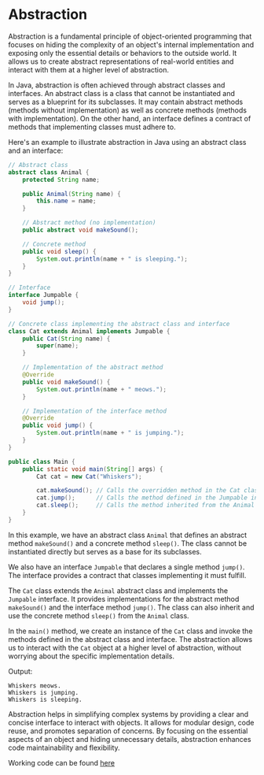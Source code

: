 # Abstraction

Abstraction is a fundamental principle of object-oriented programming that focuses on hiding the complexity of an object's internal implementation and exposing only the essential details or behaviors to the outside world. It allows us to create abstract representations of real-world entities and interact with them at a higher level of abstraction.

In Java, abstraction is often achieved through abstract classes and interfaces. An abstract class is a class that cannot be instantiated and serves as a blueprint for its subclasses. It may contain abstract methods (methods without implementation) as well as concrete methods (methods with implementation). On the other hand, an interface defines a contract of methods that implementing classes must adhere to.

Here's an example to illustrate abstraction in Java using an abstract class and an interface:

```java
// Abstract class
abstract class Animal {
    protected String name;

    public Animal(String name) {
        this.name = name;
    }

    // Abstract method (no implementation)
    public abstract void makeSound();

    // Concrete method
    public void sleep() {
        System.out.println(name + " is sleeping.");
    }
}

// Interface
interface Jumpable {
    void jump();
}

// Concrete class implementing the abstract class and interface
class Cat extends Animal implements Jumpable {
    public Cat(String name) {
        super(name);
    }

    // Implementation of the abstract method
    @Override
    public void makeSound() {
        System.out.println(name + " meows.");
    }

    // Implementation of the interface method
    @Override
    public void jump() {
        System.out.println(name + " is jumping.");
    }
}

public class Main {
    public static void main(String[] args) {
        Cat cat = new Cat("Whiskers");

        cat.makeSound(); // Calls the overridden method in the Cat class
        cat.jump();      // Calls the method defined in the Jumpable interface
        cat.sleep();     // Calls the method inherited from the Animal class
    }
}
```

In this example, we have an abstract class `Animal` that defines an abstract method `makeSound()` and a concrete method `sleep()`. The class cannot be instantiated directly but serves as a base for its subclasses.

We also have an interface `Jumpable` that declares a single method `jump()`. The interface provides a contract that classes implementing it must fulfill.

The `Cat` class extends the `Animal` abstract class and implements the `Jumpable` interface. It provides implementations for the abstract method `makeSound()` and the interface method `jump()`. The class can also inherit and use the concrete method `sleep()` from the `Animal` class.

In the `main()` method, we create an instance of the `Cat` class and invoke the methods defined in the abstract class and interface. The abstraction allows us to interact with the `Cat` object at a higher level of abstraction, without worrying about the specific implementation details.

Output:
```
Whiskers meows.
Whiskers is jumping.
Whiskers is sleeping.
```

Abstraction helps in simplifying complex systems by providing a clear and concise interface to interact with objects. It allows for modular design, code reuse, and promotes separation of concerns. By focusing on the essential aspects of an object and hiding unnecessary details, abstraction enhances code maintainability and flexibility.

Working code can be found [here](Main.java)